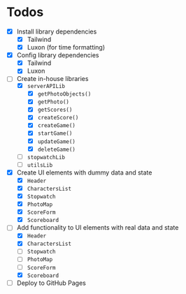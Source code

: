 # Todos

- [x] Install library dependencies
  - [x] Tailwind
  - [x] Luxon (for time formatting)
- [x] Config library dependencies
  - [x] Tailwind
  - [x] Luxon
- [ ] Create in-house libraries
  - [x] `serverAPILib`
    - [x] `getPhotoObjects()`
    - [x] `getPhoto()`
    - [x] `getScores()`
    - [x] `createScore()`
    - [x] `createGame()`
    - [x] `startGame()`
    - [x] `updateGame()`
    - [x] `deleteGame()`
  - [ ] `stopwatchLib`
  - [ ] `utilsLib`
- [x] Create UI elements with dummy data and state
  - [x] `Header`
  - [x] `CharactersList`
  - [x] `Stopwatch`
  - [x] `PhotoMap`
  - [x] `ScoreForm`
  - [x] `Scoreboard`
- [ ] Add functionality to UI elements with real data and state
  - [x] `Header`
  - [x] `CharactersList`
  - [ ] `Stopwatch`
  - [ ] `PhotoMap`
  - [ ] `ScoreForm`
  - [x] `Scoreboard`
- [ ] Deploy to GitHub Pages
